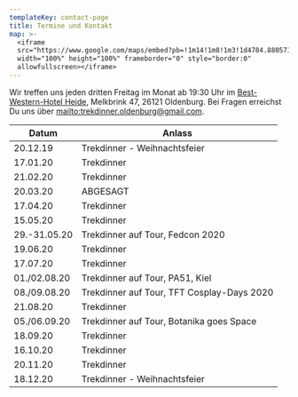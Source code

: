 ```yaml
---
templateKey: contact-page
title: Termine und Kontakt
map: >-
  <iframe
  src="https://www.google.com/maps/embed?pb=!1m14!1m8!1m3!1d4784.880571811187!2d8.202221!3d53.156139!3m2!1i1024!2i768!4f13.1!3m3!1m2!1s0x0%3A0xc8970fb1feaefc4c!2sBest+Western+Hotel+Heide+Oldenburg!5e0!3m2!1sen!2sus!4v1563031014541!5m2!1sen!2sus"
  width="100%" height="100%" frameborder="0" style="border:0"
  allowfullscreen></iframe>
---
```

Wir treffen uns jeden dritten Freitag im Monat ab 19:30 Uhr im [Best-Western-Hotel Heide](https://www.hotel-heide-oldenburg.de/), Melkbrink 47, 26121 Oldenburg. Bei Fragen erreichst Du uns über <mailto:trekdinner.oldenburg@gmail.com>.

| Datum        | Anlass                                     |
| ------------ | ------------------------------------------ |
| 20.12.19     | Trekdinner - Weihnachtsfeier               |
| 17.01.20     | Trekdinner                                 |
| 21.02.20     | Trekdinner                                 |
| 20.03.20     | ABGESAGT                                   |
| 17.04.20     | Trekdinner                                 |
| 15.05.20     | Trekdinner                                 |
| 29.-31.05.20 | Trekdinner auf Tour, Fedcon 2020           |
| 19.06.20     | Trekdinner                                 |
| 17.07.20     | Trekdinner                                 |
| 01./02.08.20 | Trekdinner auf Tour, PA51, Kiel            |
| 08./09.08.20 | Trekdinner auf Tour, TFT Cosplay-Days 2020 |
| 21.08.20     | Trekdinner                                 |
| 05./06.09.20 | Trekdinner auf Tour, Botanika goes Space   |
| 18.09.20     | Trekdinner                                 |
| 16.10.20     | Trekdinner                                 |
| 20.11.20     | Trekdinner                                 |
| 18.12.20     | Trekdinner - Weihnachtsfeier               |
